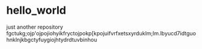 # hello_world
just another repository
fgctukg;ojp'ojpojiohyikfryctojpokp[kpojuifvrfxetsxyrduklm;lm.lbyucd7idtguohnklnjkbgctyfuygiojhtydrdtuvbinhou
